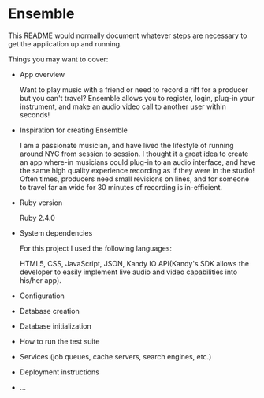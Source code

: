 # Ensemble

This README would normally document whatever steps are necessary to get the
application up and running.

Things you may want to cover:

* App overview

  Want to play music with a friend or need to record a riff for a producer but you can't travel?  Ensemble allows you to register, login, plug-in your instrument, and make an audio video call to another user within seconds!

* Inspiration for creating Ensemble

  I am a passionate musician, and have lived the lifestyle of running around NYC from session to session. I thought it a great idea to create an app where-in musicians could plug-in to an audio interface, and have the same high quality experience recording as if they were in the studio! Often times, producers need small revisions on lines, and for someone to travel far an wide for 30 minutes of recording is in-efficient.

* Ruby version

  Ruby 2.4.0

* System dependencies

  For this project I used the following languages:
  
  HTML5, CSS, JavaScript, JSON,
  Kandy IO API(Kandy's SDK allows the developer to easily implement live audio and video capabilities into his/her app).

* Configuration

* Database creation

* Database initialization

* How to run the test suite

* Services (job queues, cache servers, search engines, etc.)

* Deployment instructions

* ...
